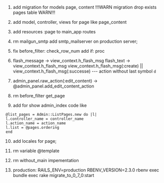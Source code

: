 1. add migration for models page, content
!!!WARN migration drop exists pages table WARN!!!

2. add model, controller, views for page like page_content

3. add resources :page to main_app routes

4. rm mailgun_smtp
add smtp_mailserver on production server;

5. fix before_filter: check_row_num
add if: proc

6. flash_message -> view_context.h_flash_msg
flash_text -> view_context.h_flash_msg
view_context.h_flash_msg(:create) || view_context.h_flash_msg(:successe) --- action without last symbol `d`

7. admin_panel.raw_action(:edit_content) -> @admin_panel.add_edit_content_action

8. rm before_filter get_page

9. add for show admin_index code like
```
@list_pages = Admin::ListPages.new do |l|
l.controller_name = controller_name
l.action_name = action_name
l.list = @pages.ordering
end
```
10. add locales for page;

11. rm variable @template

12. rm without_main impementation

13. production: RAILS_ENV=production RBENV_VERSION=2.3.0 rbenv exec bundle exec rake migrate_to_0_7_0:start
